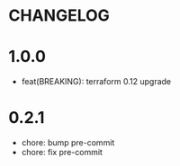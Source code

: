 # CHANGELOG

# 1.0.0

* feat(BREAKING): terraform 0.12 upgrade

# 0.2.1

* chore: bump pre-commit
* chore: fix pre-commit
